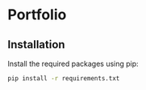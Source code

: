 # Portfolio

## Installation

Install the required packages using pip:

```bash
pip install -r requirements.txt
```

